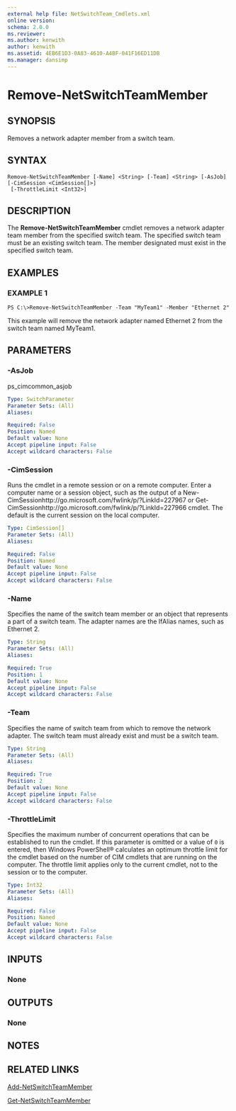 ```yaml
---
external help file: NetSwitchTeam_Cmdlets.xml
online version: 
schema: 2.0.0
ms.reviewer:
ms.author: kenwith
author: kenwith
ms.assetid: 4EB6E1D3-0A83-4610-A4BF-041F16ED11DB
ms.manager: dansimp
---
```


# Remove-NetSwitchTeamMember

## SYNOPSIS
Removes a network adapter member from a switch team.

## SYNTAX

```
Remove-NetSwitchTeamMember [-Name] <String> [-Team] <String> [-AsJob] [-CimSession <CimSession[]>]
 [-ThrottleLimit <Int32>]
```

## DESCRIPTION
The **Remove-NetSwitchTeamMember** cmdlet removes a network adapter team member from the specified switch team.
The specified switch team must be an existing switch team.
The member designated must exist in the specified switch team.

## EXAMPLES

### EXAMPLE 1
```
PS C:\>Remove-NetSwitchTeamMember -Team "MyTeam1" -Member "Ethernet 2"
```

This example will remove the network adapter named Ethernet 2 from the switch team named MyTeam1.

## PARAMETERS

### -AsJob
ps_cimcommon_asjob

```yaml
Type: SwitchParameter
Parameter Sets: (All)
Aliases: 

Required: False
Position: Named
Default value: None
Accept pipeline input: False
Accept wildcard characters: False
```

### -CimSession
Runs the cmdlet in a remote session or on a remote computer.
Enter a computer name or a session object, such as the output of a New-CimSessionhttp://go.microsoft.com/fwlink/p/?LinkId=227967 or Get-CimSessionhttp://go.microsoft.com/fwlink/p/?LinkId=227966 cmdlet.
The default is the current session on the local computer.

```yaml
Type: CimSession[]
Parameter Sets: (All)
Aliases: 

Required: False
Position: Named
Default value: None
Accept pipeline input: False
Accept wildcard characters: False
```

### -Name
Specifies the name of the switch team member or an object that represents a part of a switch team.
The adapter names are the IfAlias names, such as Ethernet 2.

```yaml
Type: String
Parameter Sets: (All)
Aliases: 

Required: True
Position: 1
Default value: None
Accept pipeline input: False
Accept wildcard characters: False
```

### -Team
Specifies the name of switch team from which to remove the network adapter.
The switch team must already exist and must be a switch team.

```yaml
Type: String
Parameter Sets: (All)
Aliases: 

Required: True
Position: 2
Default value: None
Accept pipeline input: False
Accept wildcard characters: False
```

### -ThrottleLimit
Specifies the maximum number of concurrent operations that can be established to run the cmdlet.
If this parameter is omitted or a value of `0` is entered, then Windows PowerShell® calculates an optimum throttle limit for the cmdlet based on the number of CIM cmdlets that are running on the computer.
The throttle limit applies only to the current cmdlet, not to the session or to the computer.

```yaml
Type: Int32
Parameter Sets: (All)
Aliases: 

Required: False
Position: Named
Default value: None
Accept pipeline input: False
Accept wildcard characters: False
```

## INPUTS

### None

## OUTPUTS

### None

## NOTES

## RELATED LINKS

[Add-NetSwitchTeamMember](./Add-NetSwitchTeamMember.md)

[Get-NetSwitchTeamMember](./Get-NetSwitchTeamMember.md)

